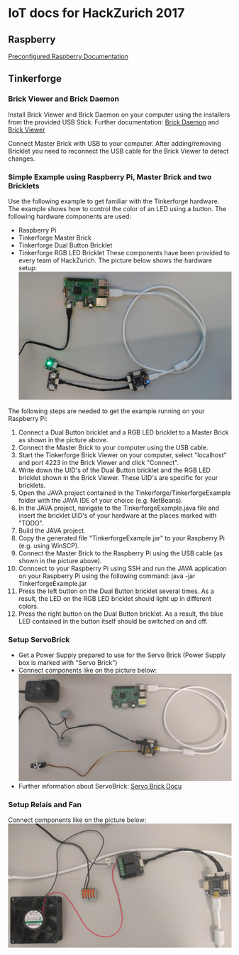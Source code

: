 # IoT docs for HackZurich 2017

##  Raspberry
[Preconfigured Raspberry Documentation](./RaspberrySetup.md)

## Tinkerforge
### Brick Viewer and Brick Daemon
Install Brick Viewer and Brick Daemon on your computer using the installers from the provided USB Stick.
Further documentation: [Brick Daemon](https://www.tinkerforge.com/en/doc/Software/Brickd.html) and [Brick Viewer](https://www.tinkerforge.com/en/doc/Software/Brickv.html)

Connect Master Brick with USB to your computer. After adding/removing Bricklet you need to reconnect the USB cable for the Brick Viewer to detect changes.

### Simple Example using Raspberry Pi, Master Brick and two Bricklets
Use the following example to get familiar with the Tinkerforge hardware.
The example shows how to control the color of an LED using a button.
The following hardware components are used:
- Raspberry Pi
- Tinkerforge Master Brick
- Tinkerforge Dual Button Bricklet
- Tinkerforge RGB LED Bricklet
These components have been provided to every team of HackZurich.
The picture below shows the hardware setup:
![Alt text](tinkerforge_example_setup.jpg)

The following steps are needed to get the example running on your Raspberry Pi:
1. Connect a Dual Button bricklet and a RGB LED bricklet to a Master Brick as shown in the picture above.
1. Connect the Master Brick to your computer using the USB cable.
1. Start the Tinkerforge Brick Viewer on your computer, select "localhost" and port 4223 in the Brick Viewer and click "Connect".
1. Write down the UID's of the Dual Button bricklet and the RGB LED bricklet shown in the Brick Viewer. These UID's are specific for your bricklets.
1. Open the JAVA project contained in the Tinkerforge/TinkerforgeExample folder with the JAVA IDE of your choice (e.g. NetBeans).
1. In the JAVA project, navigate to the TinkerforgeExample.java file and insert the bricklet UID's of your hardware at the places marked with "TODO".
1. Build the JAVA project.
1. Copy the generated file "TinkerforgeExample.jar" to your Raspberry Pi (e.g. using WinSCP).
1. Connect the Master Brick to the Raspberry Pi using the USB cable (as shown in the picture above).
1. Conncect to your Raspberry Pi using SSH and run the JAVA application on your Raspberry Pi using the following command:
    java -jar TinkerforgeExample.jar
1. Press the left button on the Dual Button bricklet several times. As a result, the LED on the RGB LED bricklet should light up in different colors.
1. Press the right button on the Dual Button bricklet. As a result, the blue LED contained in the button itself should be switched on and off.

### Setup ServoBrick
- Get a Power Supply prepared to use for the Servo Brick (Power Supply box is marked with "Servo Brick")
- Connect components like on the picture below:
![Servobrick Electrical Setup](servobrick_electrical_setup.jpg)
- Further information about ServoBrick:  [Servo Brick Docu](https://www.tinkerforge.com/en/shop/servo-brick.html)

### Setup Relais and Fan
Connect components like on the picture below:
![Relais Fan Electrical Setup](relais_fan_electrical_setup.jpg)
